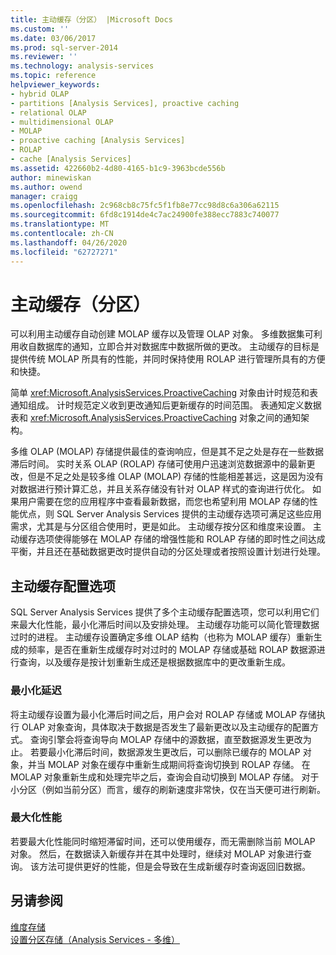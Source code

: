 ```yaml
---
title: 主动缓存（分区） |Microsoft Docs
ms.custom: ''
ms.date: 03/06/2017
ms.prod: sql-server-2014
ms.reviewer: ''
ms.technology: analysis-services
ms.topic: reference
helpviewer_keywords:
- hybrid OLAP
- partitions [Analysis Services], proactive caching
- relational OLAP
- multidimensional OLAP
- MOLAP
- proactive caching [Analysis Services]
- ROLAP
- cache [Analysis Services]
ms.assetid: 422660b2-4d80-4165-b1c9-3963bcde556b
author: minewiskan
ms.author: owend
manager: craigg
ms.openlocfilehash: 2c968cb8c75fc5f1fb8e77cc98d8c6a306a62115
ms.sourcegitcommit: 6fd8c1914de4c7ac24900fe388ecc7883c740077
ms.translationtype: MT
ms.contentlocale: zh-CN
ms.lasthandoff: 04/26/2020
ms.locfileid: "62727271"
---
```

# <a name="proactive-caching-partitions"></a>主动缓存（分区）
  可以利用主动缓存自动创建 MOLAP 缓存以及管理 OLAP 对象。 多维数据集可利用收自数据库的通知，立即合并对数据库中数据所做的更改。 主动缓存的目标是提供传统 MOLAP 所具有的性能，并同时保持使用 ROLAP 进行管理所具有的方便和快捷。  
  
 简单 <xref:Microsoft.AnalysisServices.ProactiveCaching> 对象由计时规范和表通知组成。 计时规范定义收到更改通知后更新缓存的时间范围。 表通知定义数据表和 <xref:Microsoft.AnalysisServices.ProactiveCaching> 对象之间的通知架构。  
  
 多维 OLAP (MOLAP) 存储提供最佳的查询响应，但是其不足之处是存在一些数据滞后时间。 实时关系 OLAP (ROLAP) 存储可使用户迅速浏览数据源中的最新更改，但是不足之处是较多维 OLAP (MOLAP) 存储的性能相差甚远，这是因为没有对数据进行预计算汇总，并且关系存储没有针对 OLAP 样式的查询进行优化。 如果用户需要在您的应用程序中查看最新数据，而您也希望利用 MOLAP 存储的性能优点，则 SQL Server Analysis Services 提供的主动缓存选项可满足这些应用需求，尤其是与分区组合使用时，更是如此。 主动缓存按分区和维度来设置。 主动缓存选项使得能够在 MOLAP 存储的增强性能和 ROLAP 存储的即时性之间达成平衡，并且还在基础数据更改时提供自动的分区处理或者按照设置计划进行处理。  
  
## <a name="proactive-caching-configuration-options"></a>主动缓存配置选项  
 SQL Server Analysis Services 提供了多个主动缓存配置选项，您可以利用它们来最大化性能，最小化滞后时间以及安排处理。 主动缓存功能可以简化管理数据过时的进程。 主动缓存设置确定多维 OLAP 结构（也称为 MOLAP 缓存）重新生成的频率，是否在重新生成缓存时对过时的 MOLAP 存储或基础 ROLAP 数据源进行查询，以及缓存是按计划重新生成还是根据数据库中的更改重新生成。  
  
### <a name="minimizing-latency"></a>最小化延迟  
 将主动缓存设置为最小化滞后时间之后，用户会对 ROLAP 存储或 MOLAP 存储执行 OLAP 对象查询，具体取决于数据是否发生了最新更改以及主动缓存的配置方式。 查询引擎会将查询导向 MOLAP 存储中的源数据，直至数据源发生更改为止。 若要最小化滞后时间，数据源发生更改后，可以删除已缓存的 MOLAP 对象，并当 MOLAP 对象在缓存中重新生成期间将查询切换到 ROLAP 存储。 在 MOLAP 对象重新生成和处理完毕之后，查询会自动切换到 MOLAP 存储。 对于小分区（例如当前分区）而言，缓存的刷新速度非常快，仅在当天便可进行刷新。  
  
### <a name="maximizing-performance"></a>最大化性能  
 若要最大化性能同时缩短滞留时间，还可以使用缓存，而无需删除当前 MOLAP 对象。 然后，在数据读入新缓存并在其中处理时，继续对 MOLAP 对象进行查询。 该方法可提供更好的性能，但是会导致在生成新缓存时查询返回旧数据。  
  
## <a name="see-also"></a>另请参阅  
 [维度存储](../multidimensional-models-olap-logical-dimension-objects/dimensions-storage.md)   
 [设置分区存储（Analysis Services - 多维）](../multidimensional-models/set-partition-storage-analysis-services-multidimensional.md)  
  
  
